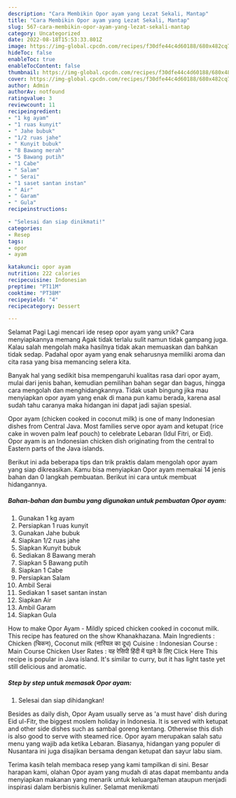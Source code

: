 ```yaml
---
description: "Cara Membikin Opor ayam yang Lezat Sekali, Mantap"
title: "Cara Membikin Opor ayam yang Lezat Sekali, Mantap"
slug: 567-cara-membikin-opor-ayam-yang-lezat-sekali-mantap
category: Uncategorized
date: 2022-08-18T15:53:33.801Z
image: https://img-global.cpcdn.com/recipes/f30dfe44c4d60188/680x482cq70/opor-ayam-foto-resep-utama.jpg
hideToc: false
enableToc: true
enableTocContent: false
thumbnail: https://img-global.cpcdn.com/recipes/f30dfe44c4d60188/680x482cq70/opor-ayam-foto-resep-utama.jpg
cover: https://img-global.cpcdn.com/recipes/f30dfe44c4d60188/680x482cq70/opor-ayam-foto-resep-utama.jpg
author: Admin
authorAv: notfound
ratingvalue: 3
reviewcount: 11
recipeingredient:
- "1 kg ayam"
- "1 ruas kunyit"
- " Jahe bubuk"
- "1/2 ruas jahe"
- " Kunyit bubuk"
- "8 Bawang merah"
- "5 Bawang putih"
- "1 Cabe"
- " Salam"
- " Serai"
- "1 saset santan instan"
- " Air"
- " Garam"
- " Gula"
recipeinstructions:

- "Selesai dan siap dinikmati!"
categories:
- Resep
tags:
- opor
- ayam

katakunci: opor ayam 
nutrition: 222 calories
recipecuisine: Indonesian
preptime: "PT11M"
cooktime: "PT38M"
recipeyield: "4"
recipecategory: Dessert

---
```



Selamat Pagi Lagi mencari ide resep opor ayam yang unik? Cara menyiapkannya memang Agak tidak terlalu sulit namun tidak gampang juga. Kalau salah mengolah maka hasilnya tidak akan memuaskan dan bahkan tidak sedap. Padahal opor ayam yang enak seharusnya memiliki aroma dan cita rasa yang bisa memancing selera kita.


Banyak hal yang sedikit bisa mempengaruhi kualitas rasa dari opor ayam, mulai dari jenis bahan, kemudian pemilihan bahan segar dan bagus, hingga cara mengolah dan menghidangkannya. Tidak usah bingung jika mau menyiapkan opor ayam yang enak di mana pun kamu berada, karena asal sudah tahu caranya maka hidangan ini dapat jadi sajian spesial.

Opor ayam (chicken cooked in coconut milk) is one of many Indonesian dishes from Central Java. Most families serve opor ayam and ketupat (rice cake in woven palm leaf pouch) to celebrate Lebaran (Idul Fitri, or Eid). Opor ayam is an Indonesian chicken dish originating from the central to Eastern parts of the Java islands.


Berikut ini ada beberapa tips dan trik praktis dalam mengolah opor ayam yang siap dikreasikan. Kamu bisa menyiapkan Opor ayam memakai 14 jenis bahan dan 0 langkah pembuatan. Berikut ini cara untuk membuat hidangannya.

<!--inarticleads1-->

##### Bahan-bahan dan bumbu yang digunakan untuk pembuatan Opor ayam:

1. Gunakan 1 kg ayam
1. Persiapkan 1 ruas kunyit
1. Gunakan  Jahe bubuk
1. Siapkan 1/2 ruas jahe
1. Siapkan  Kunyit bubuk
1. Sediakan 8 Bawang merah
1. Siapkan 5 Bawang putih
1. Siapkan 1 Cabe
1. Persiapkan  Salam
1. Ambil  Serai
1. Sediakan 1 saset santan instan
1. Siapkan  Air
1. Ambil  Garam
1. Siapkan  Gula


How to make Opor Ayam - Mildly spiced chicken cooked in coconut milk. This recipe has featured on the show Khanakhazana. Main Ingredients : Chicken (चिकन), Coconut milk (नारियल का दूध) Cuisine : Indonesian Course : Main Course Chicken User Rates : यह रेसिपी हिंदी में पढ़ने के लिए Click Here This recipe is popular in Java island. It&#39;s similar to curry, but it has light taste yet still delicious and aromatic. 

<!--inarticleads2-->

##### Step by step untuk memasak Opor ayam:


1. Selesai dan siap dihidangkan!

Besides as daily dish, Opor Ayam usually serve as &#39;a must have&#39; dish during Eid ul-Fitr, the biggest moslem holiday in Indonesia. It is served with ketupat and other side dishes such as sambal goreng kentang. Otherwise this dish is also good to serve with steamed rice. Opor ayam merupakan salah satu menu yang wajib ada ketika Lebaran. Biasanya, hidangan yang populer di Nusantara ini juga disajikan bersama dengan ketupat dan sayur labu siam. 

Terima kasih telah membaca resep yang kami tampilkan di sini. Besar harapan kami, olahan Opor ayam yang mudah di atas dapat membantu anda menyiapkan makanan yang menarik untuk keluarga/teman ataupun menjadi inspirasi dalam berbisnis kuliner. Selamat menikmati
